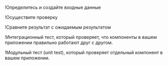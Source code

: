 !Определитесь и создайте входные данные

!Осуществите проверку

!Сравните результат с ожидаемым результатом

!Интеграционный тест, который проверяет, что компоненты в вашем приложении правильно работают друг с другом.

!Модульный тест (unit test), который проверяет отдельный компонент в вашем приложении.
